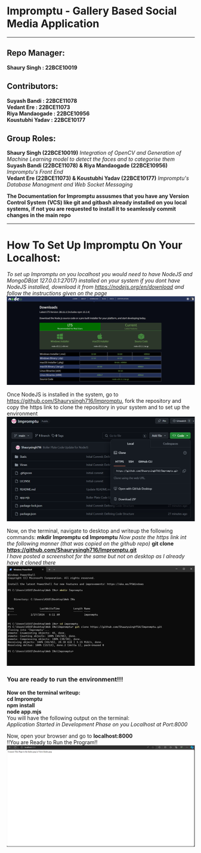 # Impromptu - Gallery Based Social Media Application
___
## Repo Manager:
**Shaury Singh : 22BCE10019**
## Contributors: 
**Suyash Bandi : 22BCE11078** <br>
**Vedant Ere : 22BCE11073** <br>
**Riya Mandaogade : 22BCE10956** <br>
**Koustubhi Yadav : 22BCE10177** <br>
## Group Roles:
**Shaury Singh (22BCE10019)** *Integration of OpenCV and Generation of Machine Learning model to detect the faces and to categorise them* <br>
**Suyash Bandi (22BCE11078) & Riya Mandaogade (22BCE10956)** *Impromptu's Front End* <br>
**Vedant Ere (22BCE11073) & Koustubhi Yadav (22BCE10177)** *Impromptu's Database Managment and Web Socket Messaging* <br>

**The Documentation for Impromptu assusmes that you have any Version Control System (VCS) like git and gitbash already installed on you local systems, if not you are requested to install it to seamlessly commit changes in the main repo**

___
# How To Set Up Impromptu On Your Localhost:
*To set up Impromptu on you localhost you would need to have NodeJS and MongoDB(at 127.0.0.1:27017) installed on your system if you dont have NodeJS installed, download it from https://nodejs.org/en/download and follow the instructions given on the page* <br>
![Node JS Documentation Page](/DontTouch/NodeJSDownloadPage.png) <br>

Once NodeJS is installed in the system, go to https://github.com/Shaurysingh716/Impromptu, fork the repository and copy the https link to clone the repository in your system and to set up the environment<br>
![Https Clone Page](/DontTouch/clonehttps.png) <br>

Now, on the terminal, navigate to desktop and writeup the following commands:
**mkdir Impromptu**
**cd Impromptu** 
*Now paste the https link int the following manner (that was copied on the github repo)* **git clone https://github.com/Shaurysingh716/Impromptu.git**
<br>
*I have posted a screenshot for the same but not on desktop as I already have it cloned there*<br>
![Terminal Instructions](/DontTouch/terminal.png) <br>

### You are ready to run the environment!!!
**Now on the terminal writeup: <br>cd Impromptu <br>npm install <br>node app.mjs**
<br>
You will have the following output on the terminal: <br>
*Application Started in Development Phase on you Localhost at Port:8000*

Now, open your browser and go to **localhost:8000** <br>
!!You are Ready to Run the Program!!<br>
![Localhost](/DontTouch/localhost.png)
